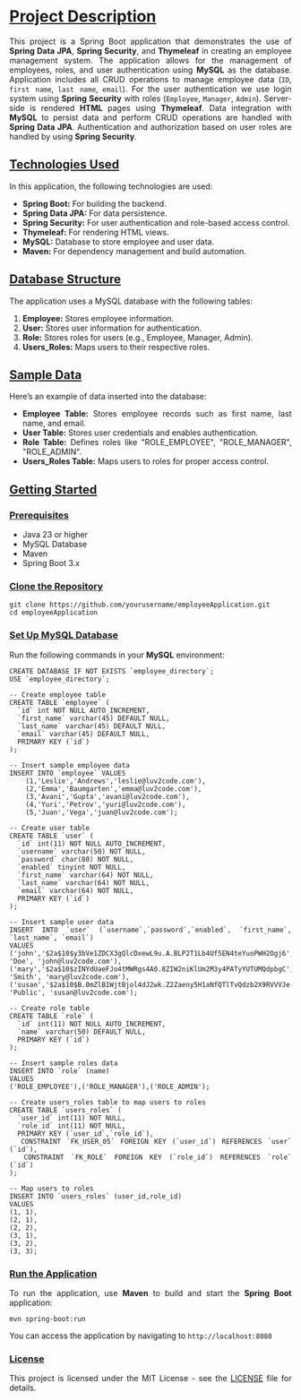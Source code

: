 # [Project Description]()
<div style="text-align:justify">

This project is a Spring Boot application that demonstrates 
the use of **Spring Data JPA**, **Spring Security**, 
and **Thymeleaf** in creating an employee management system. 
The application allows for the management of employees, roles, 
and user authentication using **MySQL** as the database.
Application includes all CRUD operations to manage employee data (`ID`, `first name`, `last name`, `email`).
For the user authentication we use login system using **Spring Security** with roles (`Employee`, `Manager`, `Admin`).
Server-side is rendered **HTML** pages using **Thymeleaf**.
Data integration with **MySQL** to persist data and perform CRUD operations are handled with **Spring Data JPA**.
Authentication and authorization based on user roles are handled by using **Spring Security**.
</div>

## [Technologies Used]()
<div style="text-align:justify">

In this application, the following technologies are used:

* **Spring Boot:** For building the backend. 
* **Spring Data JPA:** For data persistence. 
* **Spring Security:** For user authentication and role-based access control. 
* **Thymeleaf:** For rendering HTML views. 
* **MySQL:** Database to store employee and user data. 
* **Maven:** For dependency management and build automation.
</div>

## [Database Structure]()
<div style="text-align:justify">

The application uses a MySQL database with the following tables:

1. **Employee:** Stores employee information. 
2. **User:** Stores user information for authentication. 
3. **Role:** Stores roles for users (e.g., Employee, Manager, Admin). 
4. **Users_Roles:** Maps users to their respective roles.
</div>

## [Sample Data]()
<div style="text-align:justify">

Here’s an example of data inserted into the database:

* **Employee Table:** Stores employee records such as first name, last name, and email.
* **User Table:** Stores user credentials and enables authentication.
* **Role Table:** Defines roles like "ROLE_EMPLOYEE", "ROLE_MANAGER", "ROLE_ADMIN".
* **Users_Roles Table:** Maps users to roles for proper access control.
</div>

## [Getting Started]()
### [Prerequisites]()
<div style="text-align:justify">

* Java 23 or higher
* MySQL Database 
* Maven 
* Spring Boot 3.x
</div>

### [Clone the Repository]()
<div style="text-align:justify">

````shell
git clone https://github.com/yourusername/employeeApplication.git
cd employeeApplication
````
</div>

### [Set Up MySQL Database]()
<div style="text-align:justify">

Run the following commands in your **MySQL** environment:

````shell
CREATE DATABASE IF NOT EXISTS `employee_directory`;
USE `employee_directory`;

-- Create employee table
CREATE TABLE `employee` (
  `id` int NOT NULL AUTO_INCREMENT,
  `first_name` varchar(45) DEFAULT NULL,
  `last_name` varchar(45) DEFAULT NULL,
  `email` varchar(45) DEFAULT NULL,
  PRIMARY KEY (`id`)
);

-- Insert sample employee data
INSERT INTO `employee` VALUES 
    (1,'Leslie','Andrews','leslie@luv2code.com'),
    (2,'Emma','Baumgarten','emma@luv2code.com'),
    (3,'Avani','Gupta','avani@luv2code.com'),
    (4,'Yuri','Petrov','yuri@luv2code.com'),
    (5,'Juan','Vega','juan@luv2code.com');

-- Create user table
CREATE TABLE `user` (
  `id` int(11) NOT NULL AUTO_INCREMENT,
  `username` varchar(50) NOT NULL,
  `password` char(80) NOT NULL,
  `enabled` tinyint NOT NULL,
  `first_name` varchar(64) NOT NULL,
  `last_name` varchar(64) NOT NULL,
  `email` varchar(64) NOT NULL,
  PRIMARY KEY (`id`)
);

-- Insert sample user data
INSERT INTO `user` (`username`,`password`,`enabled`, `first_name`, `last_name`, `email`)
VALUES
('john','$2a$10$y3bVe1ZDCX3gQlcDxewL9u.A.BLP2T1Lb4Uf5EN4teYuoPWH2Ogj6',1,'John', 'Doe', 'john@luv2code.com'),
('mary','$2a$10$zINYdUaeFJo4tMWRgs4A0.8ZIW2niKlUm2M3y4PATyYUTUMQdpbgC',1,'Mary', 'Smith', 'mary@luv2code.com'),
('susan','$2a$10$B.0mZlB1WjtBjol4dJ2wk.Z2Zaeny5H1aNfQTlTvQdzb2X9RVVVJe',1,'Susan', 'Public', 'susan@luv2code.com');

-- Create role table
CREATE TABLE `role` (
  `id` int(11) NOT NULL AUTO_INCREMENT,
  `name` varchar(50) DEFAULT NULL,
  PRIMARY KEY (`id`)
);

-- Insert sample roles data
INSERT INTO `role` (name)
VALUES
('ROLE_EMPLOYEE'),('ROLE_MANAGER'),('ROLE_ADMIN');

-- Create users_roles table to map users to roles
CREATE TABLE `users_roles` (
  `user_id` int(11) NOT NULL,
  `role_id` int(11) NOT NULL,
  PRIMARY KEY (`user_id`,`role_id`),
  CONSTRAINT `FK_USER_05` FOREIGN KEY (`user_id`) REFERENCES `user` (`id`),
  CONSTRAINT `FK_ROLE` FOREIGN KEY (`role_id`) REFERENCES `role` (`id`)
);

-- Map users to roles
INSERT INTO `users_roles` (user_id,role_id)
VALUES
(1, 1),
(2, 1),
(2, 2),
(3, 1),
(3, 2),
(3, 3);
````
</div>

### [Run the Application]()
<div style="text-align:justify">

To run the application, use **Maven** to build and start the **Spring Boot** application:

````shell
mvn spring-boot:run
````

You can access the application by navigating to `http://localhost:8080`
</div>

### [License]()
<div style="text-align:justify">

This project is licensed under the MIT License - 
see the [LICENSE](https://github.com/korhanertancakmak/EmployeeApplication/blob/master/LICENSE) file for details.
</div>